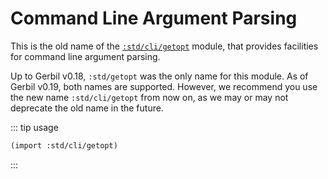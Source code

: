 # Command Line Argument Parsing

This is the old name of the [`:std/cli/getopt`](cli/getopt.md) module,
that provides facilities for command line argument parsing.

Up to Gerbil v0.18, `:std/getopt` was the only name for this module.
As of Gerbil v0.19, both names are supported.
However, we recommend you use the new name `:std/cli/getopt` from now on,
as we may or may not deprecate the old name in the future.

::: tip usage
```scheme
(import :std/cli/getopt)
```
:::
